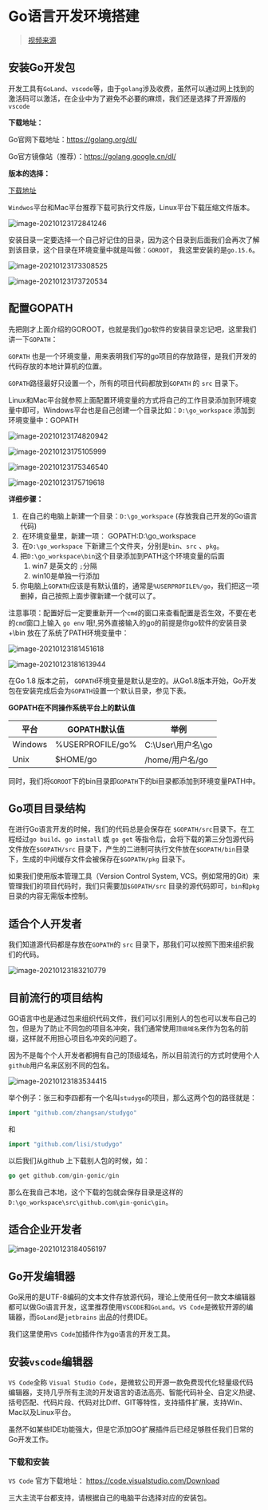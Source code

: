 # Go语言开发环境搭建

>[视频来源](https://www.bilibili.com/video/BV1wy4y1r73r?p=3)



## 安装Go开发包

开发工具有`GoLand`、`vscode`等，由于`golang`涉及收费，虽然可以通过网上找到的激活码可以激活，在企业中为了避免不必要的麻烦，我们还是选择了开源版的`vscode`

**下载地址：**

Go官网下载地址：https://golang.org/dl/

Go官方镜像站（推荐）：https://golang.google.cn/dl/

**版本的选择：**

[下载地址](https://golang.google.cn/dl/)

`Windwos`平台和Mac平台推荐下载可执行文件版，Linux平台下载压缩文件版本。

![image-20210123172841246](images/image-20210123172841246.png)



安装目录一定要选择一个自己好记住的目录，因为这个目录到后面我们会再次了解到该目录，这个目录在环境变量中就是叫做：`GOROOT`， 我这里安装的是`go.15.6`。

![image-20210123173308525](images/image-20210123173308525.png)



![image-20210123173720534](images/image-20210123173720534.png)



## 配置GOPATH

先把刚才上面介绍的GOROOT，也就是我们go软件的安装目录忘记吧，这里我们讲一下`GOPATH`：

`GOPATH` 也是一个环境变量，用来表明我们写的go项目的存放路径，是我们开发的代码存放的本地计算机的位置。

`GOPATH`路径最好只设置一个，所有的项目代码都放到`GOPATH` 的 `src` 目录下。

Linux和Mac平台就参照上面配置环境变量的方式将自己的工作目录添加到环境变量中即可，Windows平台也是自己创建一个目录比如：`D:\go_workspace` 添加到环境变量中：GOPATH

![image-20210123174820942](images/image-20210123174820942.png)



![image-20210123175105999](images/image-20210123175105999.png)



![image-20210123175346540](images/image-20210123175346540.png)



![image-20210123175719618](images/image-20210123175719618.png)



**详细步骤：**

1. ​	在自己的电脑上新建一个目录：`D:\go_workspace` (存放我自己开发的Go语言代码)
2. ​    在环境变量里，新建一项： GOPATH:D:\go_workspace
3. ​    在`D:\go_workspace` 下新建三个文件夹，分别是`bin`、`src` 、`pkg`。
4. ​    把`D:\go_workspace\bin`这个目录添加到PATH这个环境变量的后面
   1. win7 是英文的 `;`分隔
   2. win10是单独一行添加
5. 你电脑上`GOPATH`应该是有默认值的，通常是`%USERPROFILE%/go`，我们把这一项删掉，自己按照上面步骤新建一个就可以了。

注意事项：配置好后一定要重新开一个`cmd`的窗口来查看配置是否生效，不要在老的`cmd`窗口上输入 `go env` 哦!,另外直接输入的go的前提是你go软件的安装目录+\bin 放在了系统了PATH环境变量中：

![image-20210123181451618](images/image-20210123181451618.png)



![image-20210123181613944](images/image-20210123181613944.png)



在Go 1.8 版本之前， `GOPATH`环境变量是默认是空的。从Go1.8版本开始，Go开发包在安装完成后会为`GOPATH`设置一个默认目录，参见下表。

**GOPATH在不同操作系统平台上的默认值**

| 平台    | GOPATH默认值     | 举例              |
| ------- | ---------------- | ----------------- |
| Windows | %USERPROFILE/go% | C:\User\用户名\go |
| Unix    | $HOME/go         | /home/用户名/go   |

同时，我们将`GOROOT`下的bin目录即`GOPATH`下的bi目录都添加到环境变量PATH中。



## Go项目目录结构

在进行Go语言开发的时候，我们的代码总是会保存在 `$GOPATH/src`目录下。在工程经过`go build`、`go install` 或 `go get` 等指令后，会将下载的第三分包源代码文件放在`$GOPATH/src` 目录下，产生的二进制可执行文件放在`$GOPATH/bin`目录下，生成的中间缓存文件会被保存在`$GOPATH/pkg` 目录下。

如果我们使用版本管理工具（Version Control System, VCS。例如常用的Git）来管理我们的项目代码时，我们只需要加`$GOPATH/src`  目录的源代码即可，`bin`和`pkg`目录的内容无需版本控制。



## 适合个人开发者

我们知道源代码都是存放在`GOPATH`的 `src` 目录下，那我们可以按照下图来组织我们的代码。

![image-20210123183210779](images/image-20210123183210779.png)



## 目前流行的项目结构

GO语言中也是通过包来组织代码文件，我们可以引用别人的包也可以发布自己的包，但是为了防止不同包的项目名冲突，我们通常使用`顶级域名`来作为包名的前缀，这样就不用担心项目名冲突的问题了。

因为不是每个个人开发者都拥有自己的顶级域名，所以目前流行的方式时使用个人`github`用户名来区别不同的包名。

![image-20210123183534415](images/image-20210123183534415.png)



举个例子：张三和李四都有一个名叫`studygo`的项目，那么这两个包的路径就是：

```go
import "github.com/zhangsan/studygo"
```

和

```go
import "github.com/lisi/studygo"
```

以后我们从github 上下载别人包的时候，如：

```go
go get github.com/gin-gonic/gin
```

那么在我自己本地，这个下载的包就会保存目录是这样的 `D:\go_workspace\src\github.com\gin-gonic\gin`。



## 适合企业开发者

![image-20210123184056197](images/image-20210123184056197.png)



## Go开发编辑器

Go采用的是UTF-8编码的文本文件存放源代码，理论上使用任何一款文本编辑器都可以做Go语言开发，这里推荐使用`VSCODE`和`GoLand`。`VS Code`是微软开源的编辑器，而`GoLand`是`jetbrains` 出品的付费IDE。

我们这里使用`VS Code`加插件作为go语言的开发工具。



## 安装`vscode`编辑器

`VS Code`全称 `Visual Studio Code`，是微软公司开源一款免费现代化轻量级代码编辑器，支持几乎所有主流的开发语言的语法高亮、智能代码补全、自定义热键、括号匹配、代码片段、代码对比Diff、GIT等特性，支持插件扩展，支持Win、Mac以及Linux平台。

虽然不如某些IDE功能强大，但是它添加GO扩展插件后已经足够胜任我们日常的Go开发工作。



### 下载和安装

`VS Code` 官方下载地址： https://code.visualstudio.com/Download

三大主流平台都支持，请根据自己的电脑平台选择对应的安装包。